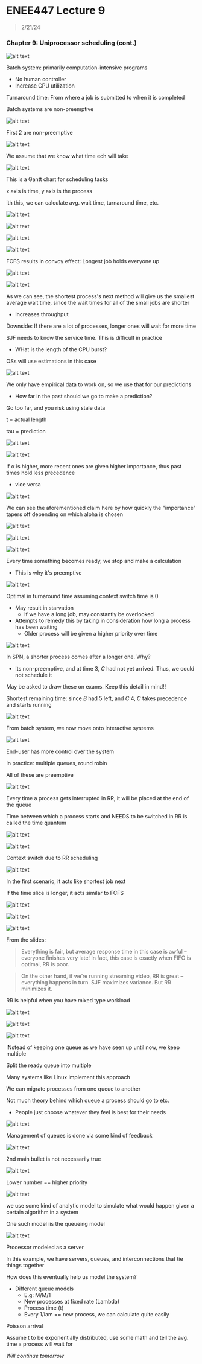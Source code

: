 # ENEE447 Lecture 9 

> 2/21/24

### Chapter 9: Uniprocessor scheduling (cont.)  

![alt text](img/Lecture09/image.png)  

Batch system: primarily computation-intensive programs
* No human controller  
* Increase CPU utilization  

Turnaround time: From where a job is submitted to when it is completed  

Batch systems are non-preemptive  

![alt text](img/Lecture09/image-1.png)  

First 2 are non-preemptive  

![alt text](img/Lecture09/image-2.png)  

We assume that we know what time ech will take  

![alt text](img/Lecture09/image-3.png)  

This is a Gantt chart for scheduling tasks  

x axis is time, y axis is the process  

ith this, we can calculate avg. wait time, turnaround time, etc.  

![alt text](img/Lecture09/image-4.png)  

![alt text](img/Lecture09/image-5.png)  

![alt text](img/Lecture09/image-6.png)  

![alt text](img/Lecture09/image-7.png)  

FCFS results in convoy effect: Longest job holds everyone up  

![alt text](img/Lecture09/image-8.png)  

![alt text](img/Lecture09/image-9.png)  

As we can see, the shortest process's next method will give us the smallest average wait time, since the wait times for all of the small jobs are shorter  
* Increases throughput  

Downside: If there are a lot of processes, longer ones will wait for more time  

SJF needs to know the service time. This is difficult in practice
* WHat is the length of the CPU burst?  

OSs will use estimations in this case  

![alt text](img/Lecture09/image-10.png)  

We only have empirical data to work on, so we use that for our predictions  
* How far in the past should we go to make a prediction?  

Go too far, and you risk using stale data  

t = actual length 

tau = prediction  

![alt text](img/Lecture09/image-11.png)  

![alt text](img/Lecture09/image-12.png)  

If &alpha; is higher, more recent ones are given higher importance, thus past times hold less precedence
* vice versa  

![alt text](img/Lecture09/image-13.png)  

We can see the aforementioned claim here by how quickly the "importance" tapers off depending on which alpha is chosen  

![alt text](img/Lecture09/image-14.png)  

![alt text](img/Lecture09/image-15.png)  

![alt text](img/Lecture09/image-16.png)  

Every time something becomes ready, we stop and make a calculation  
* This is why it's preemptive  

![alt text](img/Lecture09/image-17.png)  

Optimal in turnaround time assuming context switch time is 0  
* May result in starvation 
    * If we have a long job, may constantly be overlooked
* Attempts to remedy this by taking in consideration how long a process has been waiting
    * Older process will be given a higher priority over time  

![alt text](img/Lecture09/image-18.png)  

In SPN, a shorter process comes after a longer one. Why?  
* Its non-preemptive, and at time 3, $C$ had not yet arrived. Thus, we could not schedule it  

May be asked to draw these on exams. Keep this detail in mind!!  

Shortest remaining time: since $B$ had 5 left, and $C$ 4, $C$ takes precedence and starts running  

![alt text](img/Lecture09/image-19.png)  

From batch system, we now move onto interactive systems  

![alt text](img/Lecture09/image-20.png)  

End-user has more control over the system  

In practice: multiple queues, round robin  

All of these are preemptive    

![alt text](img/Lecture09/image-21.png)  

Every time a process gets interrupted in RR, it will be placed at the end of the queue  

Time between which a process starts and NEEDS to be switched in RR is called the time quantum  

![alt text](img/Lecture09/image-22.png)  

![alt text](img/Lecture09/image-23.png)  

Context switch due to RR scheduling  

![alt text](img/Lecture09/image-24.png)  

In the first scenario, it acts like shortest job next  

If the time slice is longer, it acts similar to FCFS  

![alt text](img/Lecture09/image-25.png)  

![alt text](img/Lecture09/image-26.png)  

![alt text](img/Lecture09/image-27.png)  

From the slides:  

> Everything is fair, but average response time in this case is awful – everyone finishes very late!  In fact, this case is exactly when FIFO is optimal, RR is poor.  

> On the other hand, if we’re running streaming video, RR is great – everything happens in turn.  SJF maximizes variance.  But RR minimizes it.  

RR is helpful when you have mixed type workload  

![alt text](img/Lecture09/image-28.png)  

![alt text](img/Lecture09/image-29.png)  

![alt text](img/Lecture09/image-30.png)  

INstead of keeping one queue as we have seen up until now, we keep multiple  

Split the ready queue into multiple  

Many systems like Linux implement this approach  

We can migrate processes from one queue to another  

Not much theory behind which queue a process should go to etc.  
* People just choose whatever they feel is best for their needs  

![alt text](img/Lecture09/image-31.png)  

Management of queues is done via some kind of feedback  

![alt text](img/Lecture09/image-32.png)  

2nd main bullet is not necessarily true  

![alt text](img/Lecture09/image-33.png)  

Lower number == higher priority  

![alt text](img/Lecture09/image-34.png)  

we use some kind of analytic model to simulate what would happen given a certain algorithm in a system  

One such model iis the queueing model  

![alt text](img/Lecture09/image-35.png)  

Processor modeled as a server  

In this example, we have servers, queues, and interconnections that tie things together  

How does this eventually help us model the system?  
* Different queue models
    * E.g: M/M/1
    * New processes at fixed rate (Lambda)  
    * Process time (t) 
    * Every 1/lam == new process, we can calculate quite easily

Poisson arrival  

Assume t to be exponentially distributed, use some math and tell the avg. time a process will wait for

*Will continue tomorrow*